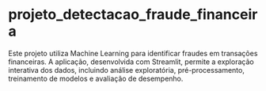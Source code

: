 # projeto_detectacao_fraude_financeira
Este projeto utiliza Machine Learning para identificar fraudes em transações financeiras. A aplicação, desenvolvida com Streamlit, permite a exploração interativa dos dados, incluindo análise exploratória, pré-processamento, treinamento de modelos e avaliação de desempenho. 
